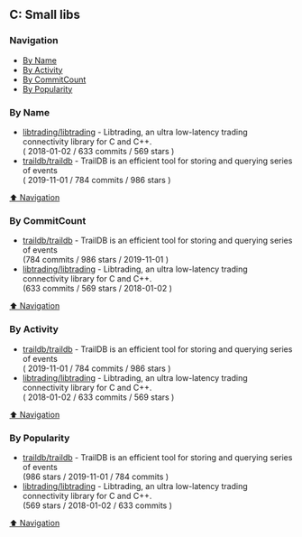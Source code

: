 ## C: Small libs


### Navigation

- [By Name](#by-name)
- [By Activity](#by-activity)
- [By CommitCount](#by-commitcount)
- [By Popularity](#by-popularity)

### By Name
<!-- PROJECTS_LIST -->
- [libtrading/libtrading](https://github.com/libtrading/libtrading) - Libtrading, an ultra low-latency trading connectivity library for C and C++. <br/> ( 2018-01-02 / 633 commits / 569 stars )
- [traildb/traildb](https://github.com/traildb/traildb) - TrailDB is an efficient tool for storing and querying series of events <br/> ( 2019-11-01 / 784 commits / 986 stars )
<!-- /PROJECTS_LIST -->

[⬆ Navigation](#navigation)

### By CommitCount
<!-- COMMITCOUNT_LIST -->
- [traildb/traildb](https://github.com/traildb/traildb) - TrailDB is an efficient tool for storing and querying series of events <br/> (784 commits / 986 stars / 2019-11-01 )
- [libtrading/libtrading](https://github.com/libtrading/libtrading) - Libtrading, an ultra low-latency trading connectivity library for C and C++. <br/> (633 commits / 569 stars / 2018-01-02 )
<!-- /COMMITCOUNT_LIST -->
[⬆ Navigation](#navigation)

### By Activity
<!-- ACTIVITY_LIST -->
- [traildb/traildb](https://github.com/traildb/traildb) - TrailDB is an efficient tool for storing and querying series of events <br/> ( 2019-11-01 / 784 commits / 986 stars )
- [libtrading/libtrading](https://github.com/libtrading/libtrading) - Libtrading, an ultra low-latency trading connectivity library for C and C++. <br/> ( 2018-01-02 / 633 commits / 569 stars )
<!-- /ACTIVITY_LIST -->

[⬆ Navigation](#navigation)

### By Popularity
<!-- POPULARITY_LIST -->
- [traildb/traildb](https://github.com/traildb/traildb) - TrailDB is an efficient tool for storing and querying series of events <br/> (986 stars / 2019-11-01 / 784 commits )
- [libtrading/libtrading](https://github.com/libtrading/libtrading) - Libtrading, an ultra low-latency trading connectivity library for C and C++. <br/> (569 stars / 2018-01-02 / 633 commits )
<!-- /POPULARITY_LIST -->

[⬆ Navigation](#navigation)
